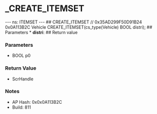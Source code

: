# _CREATE_ITEMSET

--- ns: ITEMSET --- ## CREATE_ITEMSET  // 0x35AD299F50D91B24 0x0A113B2C Vehicle CREATE_ITEMSET(cs_type(Vehicle) BOOL distri);  ## Parameters * **distri**:  ## Return value

### Parameters
* BOOL p0

### Return Value
* ScrHandle

### Notes
* AP Hash: 0x0x0A113B2C
* Build: 811

